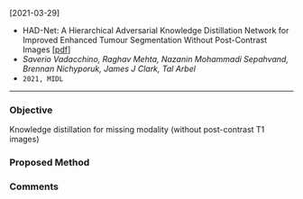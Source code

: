 [2021-03-29]
- HAD-Net: A Hierarchical Adversarial Knowledge Distillation Network for Improved Enhanced Tumour Segmentation Without Post-Contrast Images [[pdf]]() 
- *Saverio Vadacchino, Raghav Mehta, Nazanin Mohammadi Sepahvand, Brennan Nichyporuk, James J Clark, Tal Arbel*
- `2021, MIDL`

****

### Objective
Knowledge distillation for missing modality (without post-contrast T1 images)

### Proposed Method



### Comments






